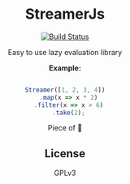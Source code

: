   <div align="center">

# StreamerJs

[![Build Status](https://travis-ci.org/streamerjs/streamerjs.svg?branch=master)](https://travis-ci.org/streamerjs/streamerjs)

Easy to use lazy evaluation library 

</center>

**Example:** 

```js

Streamer([1, 2, 3, 4])
  .map(x => x * 2)
  .filter(x => x > 6)
  .take(2);
```

Piece of :cake:

## License

GPLv3

